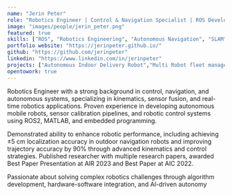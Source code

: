 ```yaml
---
name: "Jerin Peter"
role: "Robotics Engineer | Control & Navigation Specialist | ROS Developer | Maker"
image: "images/people/jerin_peter.png"
featured: true
skills: ["ROS", "Robotics Engineering", "Autonomous Navigation", "SLAM"]
portfolio website: "https://jerinpeter.github.io/"
github: "https://github.com/jerinpeter"
linkedin: "https://www.linkedin.com/in/jerinpeter"
projects: ["Autonomous Indoor Delivery Robot","Multi Robot fleet management using Open-RMF"]
opentowork: true
---
```

Robotics Engineer with a strong background in control, navigation, and autonomous systems, specializing in kinematics, sensor fusion, and real-time robotics applications. Proven experience in developing autonomous mobile robots, sensor calibration pipelines, and robotic control systems using ROS2, MATLAB, and embedded programming.

Demonstrated ability to enhance robotic performance, including achieving ±5 cm localization accuracy in outdoor navigation robots and improving trajectory accuracy by 90% through advanced kinematics and control strategies. Published researcher with multiple research papers, awarded Best Paper Presentation at AIR 2023 and Best Paper at AIC 2022.

Passionate about solving complex robotics challenges through algorithm development, hardware-software integration, and AI-driven autonomy
